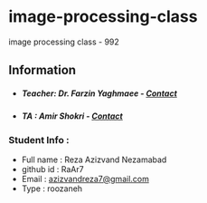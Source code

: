 # image-processing-class
image processing class - 992

## Information
* ##### Teacher: Dr. Farzin Yaghmaee - [Contact](mailto:f_yaghmaee@semnan.ac.ir)
* ##### TA : Amir Shokri - [Contact](mailto:amirshokri@semnan.ac.ir)

### Student Info :
* Full name : Reza Azizvand Nezamabad
* github id : RaAr7
* Email : azizvandreza7@gmail.com
* Type : roozaneh
